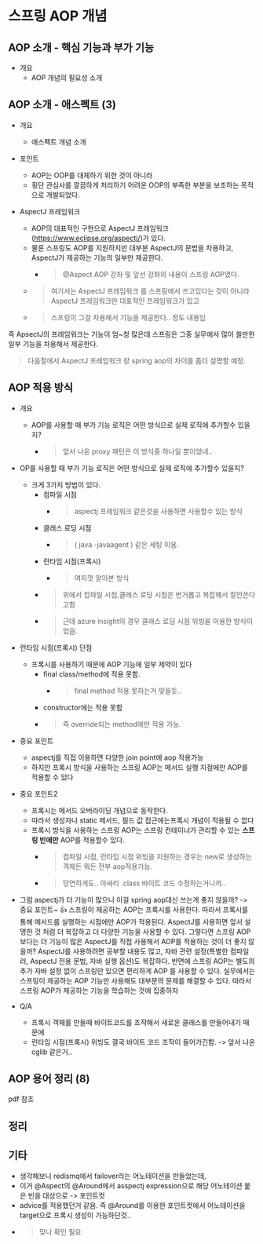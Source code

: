 # 스프링 AOP 개념

## AOP 소개 - 핵심 기능과 부가 기능

- 개요
  - AOP 개념의 필요성 소개

## AOP 소개 - 애스펙트 (3)

- 개요
  - 애스펙트 개념 소개

- 포인트
  - AOP는 OOP를 대체하기 위한 것이 아니라
  - 횡단 관심사를 깔끔하게 처리하기 어려운 OOP의 부족한 부분을 보조하는 목적으로 개발되었다.

- AspectJ 프레임워크
  - AOP의 대표적인 구현으로 AspectJ 프레임워크(<https://www.eclipse.org/aspectj/>)가 있다.
  - 물론 스프링도 AOP를 지원하지만 대부분 AspectJ의 문법을 차용하고,  AspectJ가 제공하는 기능의 일부만 제공한다.
    - > @Aspect AOP  강좌 및 앞선 강좌의 내용이 스프링 AOP였다.
  - > 여기서는 AspectJ 프레임워크 를 스프링에서 쓰고있다는 것이 아니라 AspectJ 프레임워크란 대표적인 프레임워크가 있고
  - > 스프링이 그걸 차용해서 기능을 제공한다.. 정도 내용임
  
즉 ApsectJ의 프레임워크는 기능이 엄~청 많은데 스프링은 그중 실무에서 많이 쓸만한 일부 기능을 차용해서 제공한다.
  
> 다음절에서 AspectJ 프레임워크 랑 spring aop의 차이를 좀더 설명할 예정.

## AOP 적용 방식

- 개요
  - AOP를 사용할 때 부가 기능 로직은 어떤 방식으로 실제 로직에 추가할수 있을지?
    - > 앞서 나온 proxy 패턴은 이 방식중 하나일 뿐이었네..

- OP를 사용할 때 부가 기능 로직은 어떤 방식으로 실제 로직에 추가할수 있을지?
  - 크게 3가지 방법이 있다.
    - 컴파일 시점
      - > aspectj 프레임워크 같은것을 사용하면 사용할수 있는 방식
    - 클래스 로딩 시점
      - > ( java -javaagent ) 같은 세팅 이용.
    - 런타임 시점(프록시)
      - > 여지껏 알아본 방식
    - >위에서 컴파일 시점,클래스 로딩 시점은 번거롭고 복잡해서 잘안쓴다고함  
    - >근데 azure insight의 경우 클래스 로딩 시점 위빙을 이용한 방식이었음.  

- 런타임 시점(프록시) 단점
  - 프록시를 사용하기 때문에 AOP 기능에 일부 제약이 있다
    - final class/method에 적용 못함.
      - > final method 적용 못하는거 맞을듯..
    - constructor에는 적용 못함
    - > 즉 override되는 method에만 적용 가능.

- 중요 포인트
  - aspectj를 직접 이용하면 다양한 join point에 aop 적용가능
  - 하지만 프록시 방식을 사용하는 스프링 AOP는 메서드 실행 지점에만 AOP를 적용할 수 있다

- 중요 포인트2
  - 프록시는 메서드 오버라이딩 개념으로 동작한다.
  - 따라서 생성자나 static 메서드, 필드 값 접근에는프록시 개념이 적용될 수 없다
  - 프록시 방식을 사용하는 스프링 AOP는 
    스프링 컨테이너가 관리할 수 있는 **스프링 빈에만** AOP를 적용할수 있다.
    - > 컴파일 시점, 런타임 시점 위빙을 지원하는 경우는 new로 생성하는 객체든 뭐든 전부 aop적용가능.
    - > 당연하게도.. 아싸리 .class 바이트 코드 수정하는거니까.. 

- 그럼 aspectj가 더 기능이 많으니 이걸 spring aop대신 쓰는게 좋지 않을까? -> 중요 포인트~ 👍
    스프링이 제공하는 AOP는 프록시를 사용한다. 따라서 프록시를 통해 메서드를 실행하는 시점에만 AOP가
    적용된다. AspectJ를 사용하면 앞서 설명한 것 처럼 더 복잡하고 더 다양한 기능을 사용할 수 있다.
    그렇다면 스프링 AOP 보다는 더 기능이 많은 AspectJ를 직접 사용해서 AOP를 적용하는 것이 더 좋지
    않을까?
    AspectJ를 사용하려면 공부할 내용도 많고, 자바 관련 설정(특별한 컴파일러, AspectJ 전용 문법, 자바
    실행 옵션)도 복잡하다. 반면에 스프링 AOP는 별도의 추가 자바 설정 없이 스프링만 있으면 편리하게 AOP
    를 사용할 수 있다. 실무에서는 스프링이 제공하는 AOP 기능만 사용해도 대부문의 문제를 해결할 수 있다. 
    따라서 스프링 AOP가 제공하는 기능을 학습하는 것에 집중하자

- Q/A
  - 프록시 객체를 만들때 바이트코드를 조작해서 새로운 클래스를 만들어내기 때문에 
  - 런타임 시점(프록시) 위빙도 결국 바이트 코드 조작이 들어가긴함. -> 앞서 나온 cglib 같은거..


## AOP 용어 정리 (8)

pdf 참조

## 정리

## 기타

- 생각해보니 redismq에서 failover라는 어노테이션을 만들었는데,
- 이거 @Aspect의 @Around에서 asspectj expression으로 해당 어노테이션 붙은 빈을 대상으로 -> 포인트컷
- advice를 적용했던거 같음. 즉 @Around를 이용한 포인트컷에서 어노테이션을 target으로 프록시 생성이 가능하단것..
- > 맞나 확인 필요
